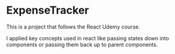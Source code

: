 # ExpenseTracker

This is a project that follows the React Udemy course.

I applied key concepts used in react like passing states down into components or passing them back up to parent components.